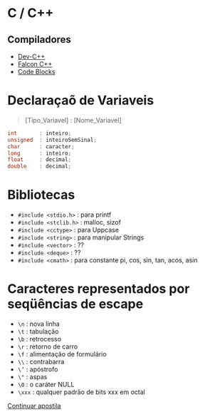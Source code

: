 # C / C++

## Compiladores
- [Dev-C++](https://sourceforge.net/projects/orwelldevcpp/)
- [Falcon C++](https://sourceforge.net/projects/falconcpp/)
- [Code Blocks](https://www.codeblocks.org/)

# Declaraçaõ de Variaveis
> [Tipo_Variavel] : [Nome_Variavel]
~~~C
int       : inteiro;
unsigned  : inteiroSemSinal;
char      : caracter;
long      : inteiro;
float     : decimal;
double    : decimal; 
~~~

# Bibliotecas
- `#include <stdio.h>`  : para printf
- `#include <stclib.h>` : malloc, sizof
- `#include <cctype>`   : para Uppcase
- `#include <string>`   : para manipular Strings
- `#include <vector>`   : ??
- `#include <deque>`    : ??
- `#include <cmath>`    : para constante pi, cos, sin, tan, acos, asin



# Caracteres representados por seqüências de escape
- `\n` : nova linha 
- `\t` : tabulação
- `\b` : retrocesso 
- `\r` : retorno de carro
- `\f` : alimentação de formulário 
- `\\` : contrabarra
- `\’` : apóstrofo 
- `\"` : aspas
- `\0` : o caráter NULL
- `\xxx` : qualquer padrão de bits xxx em octal

[Continuar apostila](file:///C:/Users/Fabio/Downloads/Estrutura%20de%20dados%20-%20Unicamp%20Prof%20Ivan.pdf)


